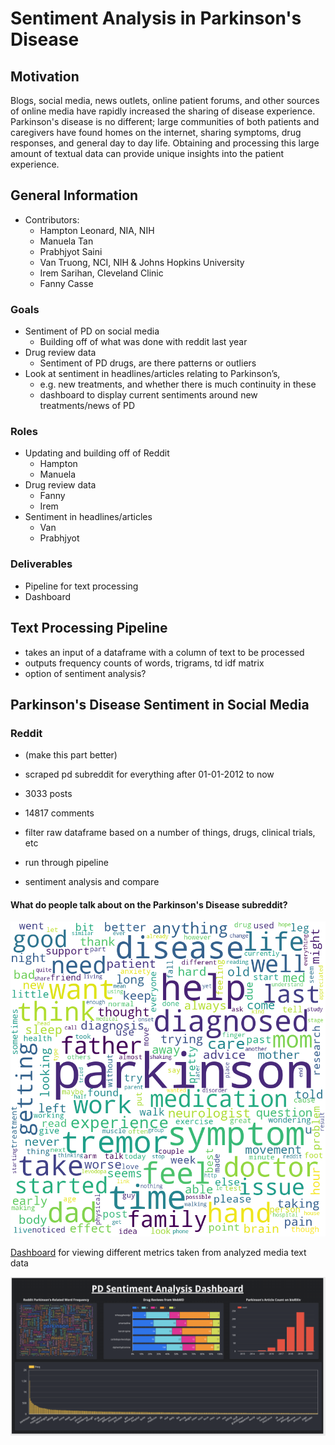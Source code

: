 # Sentiment Analysis in Parkinson's Disease

## Motivation
Blogs, social media, news outlets, online patient forums, and other sources of online media have rapidly increased the sharing of disease experience. Parkinson's disease is no different; large communities of both patients and caregivers have found homes on the internet, sharing symptoms, drug responses, and general day to day life. Obtaining and processing this large amount of textual data can provide unique insights into the patient experience. 

## General Information 
- Contributors:
    - Hampton Leonard, NIA, NIH
    - Manuela Tan
    - Prabhjyot Saini
    - Van Truong, NCI, NIH & Johns Hopkins University
    - Irem Sarihan, Cleveland Clinic
    - Fanny Casse

### Goals
- Sentiment of PD on social media
  - Building off of what was done with reddit last year
- Drug review data
  - Sentiment of PD drugs, are there patterns or outliers
- Look at sentiment in headlines/articles relating to Parkinson’s, 
  - e.g. new treatments, and whether there is much continuity in these
  - dashboard to display current sentiments around new treatments/news of PD
  
  
 ### Roles
 
- Updating and building off of Reddit
  - Hampton
  - Manuela
- Drug review data
  - Fanny
  - Irem
- Sentiment in headlines/articles
  - Van
  - Prabhjyot
  
### Deliverables

- Pipeline for text processing
- Dashboard
 
 
## Text Processing Pipeline

- takes an input of a dataframe with a column of text to be processed
- outputs frequency counts of words, trigrams, td idf matrix
- option of sentiment analysis?
 
## Parkinson's Disease Sentiment in Social Media

### Reddit

- (make this part better)
- scraped pd subreddit for everything after 01-01-2012 to now
- 3033 posts
- 14817 comments

- filter raw dataframe based on a number of things, drugs, clinical trials, etc
- run through pipeline
- sentiment analysis and compare



#### What do people talk about on the Parkinson's Disease subreddit?

![](/images/reddit_wordcloud.png)




[Dashboard](https://datastudio.google.com/s/s6xxbbc4qOw) for viewing different metrics taken from analyzed media text data

![](/images/dashboard.png)



